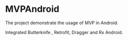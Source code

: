 # MVPAndroid
The project demonstrate the usage of MVP in Android.

Integrated Butterknife , Retrofit, Dragger and Rx Android.
